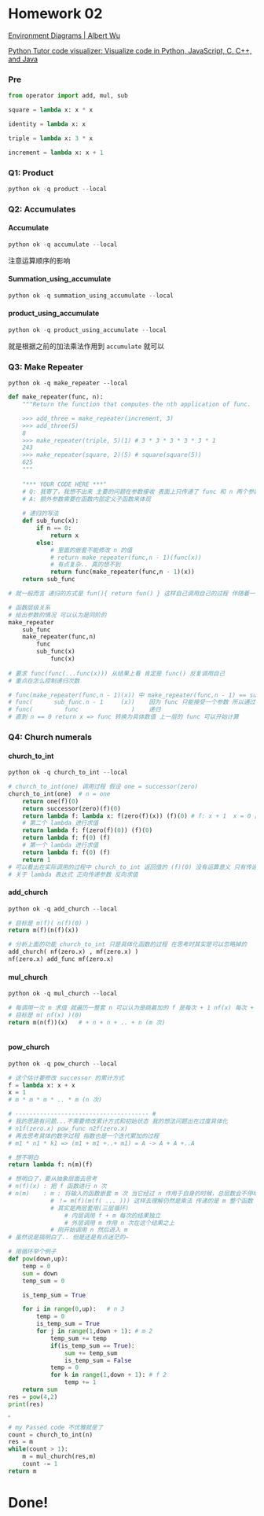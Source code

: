 # Homework 02



[Environment Diagrams | Albert Wu](http://albertwu.org/cs61a/notes/environments#preface-a-defense)

[Python Tutor code visualizer: Visualize code in Python, JavaScript, C, C++, and Java](https://pythontutor.com/render.html#mode=display)

### Pre

```python
from operator import add, mul, sub

square = lambda x: x * x

identity = lambda x: x

triple = lambda x: 3 * x

increment = lambda x: x + 1
```



### Q1: Product

```python
python ok -q product --local
```



### Q2: Accumulates

#### Accumulate

```python
python ok -q accumulate --local
```

注意运算顺序的影响



#### Summation_using_accumulate

```python
python ok -q summation_using_accumulate --local
```



#### product_using_accumulate

```python
python ok -q product_using_accumulate --local
```

就是根据之前的加法乘法作用到 `accumulate` 就可以



### Q3: Make Repeater

```
python ok -q make_repeater --local
```



```python
def make_repeater(func, n):
    """Return the function that computes the nth application of func.

    >>> add_three = make_repeater(increment, 3)
    >>> add_three(5)
    8
    >>> make_repeater(triple, 5)(1) # 3 * 3 * 3 * 3 * 3 * 1
    243
    >>> make_repeater(square, 2)(5) # square(square(5))
    625
    """
    
    "*** YOUR CODE HERE ***"
	# Q: 我寄了，我想不出来 主要的问题在参数接收 表面上只传递了 func 和 n 两个参数 
    # A: 额外参数需要在函数内部定义子函数来体现 
	
    # 递归的写法
    def sub_func(x):
        if n == 0:
            return x
        else:
            # 里面的嵌套不能修改 n 的值
            # return make_repeater(func,n - 1)(func(x))
            # 有点复杂.. 真的想不到 
            return func(make_repeater(func,n - 1)(x))
    return sub_func
```

```python
# 就一般而言 递归的方式是 fun(){ return fun() } 这样自己调用自己的过程 伴随着一个出递归的标志

# 函数层级关系
# 给出参数的情况 可以认为是同阶的
make_repeater
	sub_func
	make_repeater(func,n)
		func
		sub_func(x)
        	func(x)
		
# 要求 func(func(...func(x))) 从结果上看 肯定是 func() 反复调用自己
# 重点在怎么控制递归次数

# func(make_repeater(func,n - 1)(x)) 中 make_repeater(func,n - 1) == sub_func
# func(      sub_func.n - 1     (x))	因为 func 只能接受一个参数 所以通过调用上层函数传递次数 n
# func(         func               )	递归
# 直到 n == 0 return x => func 转换为具体数值 上一层的 func 可以开始计算
```



### Q4: Church numerals

#### church_to_int

```python
python ok -q church_to_int --local
```

```python
# church_to_int(one) 调用过程 假设 one = successor(zero)
church_to_int(one)	# n = one
	return one(f)(0)
	return successor(zero)(f)(0)
	return lambda f: lambda x: f(zero(f)(x)) (f)(0)	# f: x + 1	x = 0 此处传递
	# 第二个 lambda 进行求值
    return lambda f: f(zero(f)(0)) (f)(0)
	return lambda f: f(0) (f)
	# 第一个 lambda 进行求值
    return lambda f: f(0) (f)
	return 1
# 可以看出在实际调用的过程中 church_to_int 返回值的 (f)(0) 没有运算意义 只有传递参数的意义
# 关于 lambda 表达式 正向传递参数 反向求值
```



#### add_church

```python
python ok -q add_church --local
```

```python
# 目标是 m(f)( n(f)(0) ) 
return m(f)(n(f)(x))
```



```python
# 分析上面的功能 church_to_int 只是具体化函数的过程 在思考时其实是可以忽略掉的
add_church( nf(zero.x) , mf(zero.x) )
nf(zero.x) add_func mf(zero.x)
```



#### mul_church

```python
python ok -q mul_church --local
```

```python
# 每调用一次 m 求值 就遍历一整套 n 可以认为是跳着加的 f 是每次 + 1 nf(x) 每次 + n
# 目标是 m( nf(x) )(0)
return m(n(f))(x)	# + n + n + .. + n (m 次)
```

```

```



#### pow_church

```python
python ok -q pow_church --local
```

```python
# 这个估计要修改 successor 的累计方式
f = lambda x: x + x
x = 1
# m * m * m * .. * m (n 次)

# -------------------------------------- #
# 我的思路有问题...不需要修改累计方式和初始状态 我的想法问题出在过度具体化
# n1f(zero.x) pow_func n2f(zero.x)
# 再去思考具体的数学过程 指数也是一个迭代累加的过程 
# m1 * n1 * k1 => (m1 + m1 +..+ m1) = A -> A + A +..A

# 想不明白
return lambda f: n(m)(f)
```



```python
# 想明白了，要从抽象层面去思考
# n(f)(x) : 把 f 函数进行 n 次
# n(m)	  : m : 将输入的函数嵌套 m 次 当它经过 n 作用于自身的时候，总层数会不停地乘上m
			# ！= m(f)(m(f( ... ))) 这样去理解仍然是乘法 传递的是 m 整个函数
    		# 其实是两层套用(三层循环)
        		# 内层调用 f + m 每次的结果独立
            	# 外层调用 m 作用 n 次在这个结果之上
            # 刚开始调用 n 然后进入 m 
# 虽然说是搞明白了.. 但是还是有点迷茫的~
```

```python
# 用循环举个例子
def pow(down,up):
    temp = 0
    sum = down
    temp_sum = 0

    is_temp_sum = True

    for i in range(0,up):   # n 3 
        temp = 0
        is_temp_sum = True
        for j in range(1,down + 1): # m 2 
            temp_sum += temp
            if(is_temp_sum == True):
                sum += temp_sum
                is_temp_sum = False
            temp = 0
            for k in range(1,down + 1): # f 2 
                temp += 1
    return sum
res = pow(4,2)
print(res)
```

<img src="D:\cs-61A\homework pic\hw02\1.jpg" style="zoom:25%;" />



```python
# my Passed code 不优雅就是了
count = church_to_int(n)
res = m
while(count > 1):
	m = mul_church(res,m)
	count -= 1
return m
```



# Done!
